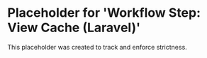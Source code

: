 ﻿# Placeholder for 'Workflow Step: View Cache (Laravel)'
This placeholder was created to track and enforce strictness.
